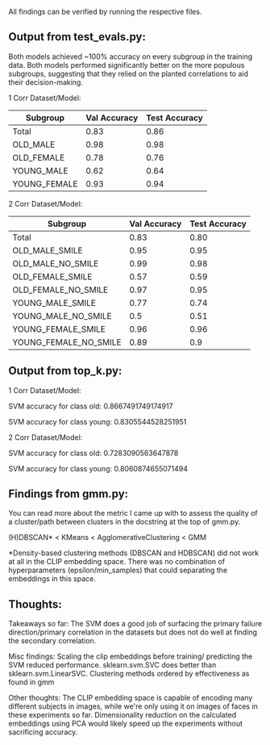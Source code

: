 All findings can be verified
by running the respective files.

## Output from test_evals.py:

Both models achieved ~100%
accuracy on every subgroup in 
the training data. Both models
performed significantly better
on the more populous subgroups,
suggesting that they relied 
on the planted correlations
to aid their decision-making.

1 Corr Dataset/Model:

| Subgroup | Val Accuracy | Test Accuracy |
| --- | --- | --- |
| Total | 0.83 | 0.86 |
| OLD_MALE | 0.98 | 0.98 |
| OLD_FEMALE | 0.78 | 0.76 |
| YOUNG_MALE | 0.62 | 0.64 |
| YOUNG_FEMALE | 0.93 | 0.94 |

2 Corr Dataset/Model:

| Subgroup | Val Accuracy | Test Accuracy |
| --- | --- | --- |
| Total | 0.83 | 0.80 |
| OLD_MALE_SMILE | 0.95 | 0.95 |
| OLD_MALE_NO_SMILE | 0.99 | 0.98 |
| OLD_FEMALE_SMILE | 0.57 | 0.59 |
| OLD_FEMALE_NO_SMILE | 0.97 | 0.95 |
| YOUNG_MALE_SMILE | 0.77 | 0.74 |
| YOUNG_MALE_NO_SMILE | 0.5 | 0.51 |
| YOUNG_FEMALE_SMILE | 0.96 | 0.96 |
| YOUNG_FEMALE_NO_SMILE | 0.89 | 0.9 |



## Output from top_k.py:

1 Corr Dataset/Model:

SVM accuracy for class old: 0.8667491749174917

SVM accuracy for class young: 0.8305544528251951


2 Corr Dataset/Model:

SVM accuracy for class old: 0.7283090563647878

SVM accuracy for class young: 0.8060874655071494

## Findings from gmm.py:

You can read more about the metric I came up 
with to assess the quality of a cluster/path
between clusters in the docstring at the
top of gmm.py.

(H)DBSCAN* < KMeans < AgglomerativeClustering < GMM

*Density-based clustering methods (DBSCAN and HDBSCAN)
did not work at all in the CLIP embedding space.
There was no combination of hyperparameters 
(epsilon/min_samples) that could separating the 
embeddings in this space.

## Thoughts:

Takeaways so far:
The SVM does a good job of surfacing the primary
failure direction/primary correlation in the 
datasets but does not do well at finding 
the secondary correlation.

Misc findings:
Scaling the clip embeddings before training/
predicting the SVM reduced performance.
sklearn.svm.SVC does better than 
sklearn.svm.LinearSVC.
Clustering methods ordered by effectiveness as
found in gmm

Other thoughts: 
The CLIP embedding space is capable of encoding
many different subjects in images, while we're
only using it on images of faces in these
experiments so far. Dimensionality reduction
on the calculated embeddings using PCA would
likely speed up the experiments without 
sacrificing accuracy.
